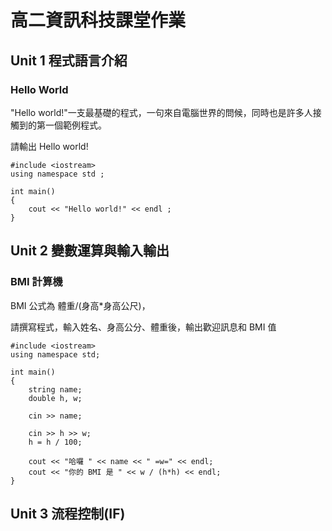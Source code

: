 # 高二資訊科技課堂作業

## Unit 1 程式語言介紹
### Hello World
"Hello world!"一支最基礎的程式，一句來自電腦世界的問候，同時也是許多人接觸到的第一個範例程式。

請輸出 Hello world!

    #include <iostream>
    using namespace std ;

    int main()
    {
        cout << "Hello world!" << endl ;
    }

## Unit 2 變數運算與輸入輸出

### BMI 計算機
BMI 公式為 體重/(身高*身高公尺)，

 請撰寫程式，輸入姓名、身高公分、體重後，輸出歡迎訊息和 BMI 值
   
    #include <iostream>
    using namespace std;

    int main()
    {
        string name;
        double h, w;

        cin >> name;

        cin >> h >> w;
        h = h / 100;

        cout << "哈囉 " << name << " =w=" << endl;
        cout << "你的 BMI 是 " << w / (h*h) << endl;
    }
    
## Unit 3 流程控制(IF)

